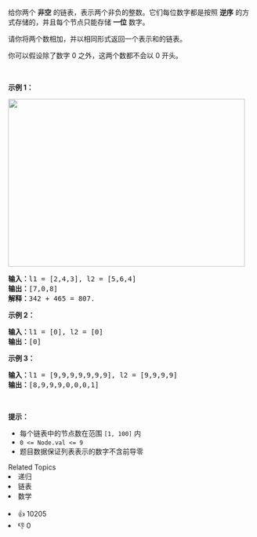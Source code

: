 <p>给你两个&nbsp;<strong>非空</strong> 的链表，表示两个非负的整数。它们每位数字都是按照&nbsp;<strong>逆序</strong>&nbsp;的方式存储的，并且每个节点只能存储&nbsp;<strong>一位</strong>&nbsp;数字。</p>

<p>请你将两个数相加，并以相同形式返回一个表示和的链表。</p>

<p>你可以假设除了数字 0 之外，这两个数都不会以 0&nbsp;开头。</p>

<p>&nbsp;</p>

<p><strong>示例 1：</strong></p> 
<img alt="" src="https://assets.leetcode-cn.com/aliyun-lc-upload/uploads/2021/01/02/addtwonumber1.jpg" style="width: 483px; height: 342px;" /> 
<pre>
<strong>输入：</strong>l1 = [2,4,3], l2 = [5,6,4]
<strong>输出：</strong>[7,0,8]
<strong>解释：</strong>342 + 465 = 807.
</pre>

<p><strong>示例 2：</strong></p>

<pre>
<strong>输入：</strong>l1 = [0], l2 = [0]
<strong>输出：</strong>[0]
</pre>

<p><strong>示例 3：</strong></p>

<pre>
<strong>输入：</strong>l1 = [9,9,9,9,9,9,9], l2 = [9,9,9,9]
<strong>输出：</strong>[8,9,9,9,0,0,0,1]
</pre>

<p>&nbsp;</p>

<p><strong>提示：</strong></p>

<ul> 
 <li>每个链表中的节点数在范围 <code>[1, 100]</code> 内</li> 
 <li><code>0 &lt;= Node.val &lt;= 9</code></li> 
 <li>题目数据保证列表表示的数字不含前导零</li> 
</ul>

<div><div>Related Topics</div><div><li>递归</li><li>链表</li><li>数学</li></div></div><br><div><li>👍 10205</li><li>👎 0</li></div>